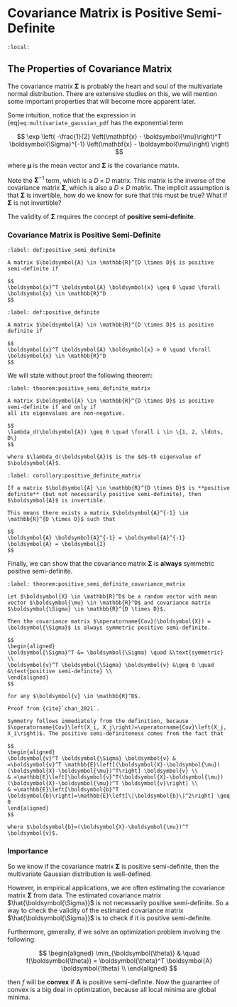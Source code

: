 # Covariance Matrix is Positive Semi-Definite

```{contents}
:local:
```

## The Properties of Covariance Matrix

The covariance matrix $\boldsymbol{\Sigma}$ is probably the heart and soul of
the multivariate normal distribution. There are extensive studies on this, we
will mention some important properties that will become more apparent later.

Some intuition, notice that the expression in {eq}`eq:multivariate_gaussian_pdf`
has the exponential term

$$
\exp \left( -\frac{1}{2} \left(\mathbf{x} - \boldsymbol{\mu}\right)^T \boldsymbol{\Sigma}^{-1} \left(\mathbf{x} - \boldsymbol{\mu}\right) \right)
$$

where $\boldsymbol{\mu}$ is the mean vector and $\boldsymbol{\Sigma}$ is the
covariance matrix.

Note the $\boldsymbol{\Sigma}^{-1}$ term, which is a $D \times D$ matrix. This
matrix is the inverse of the covariance matrix $\boldsymbol{\Sigma}$, which is
also a $D \times D$ matrix. The implicit assumption is that
$\boldsymbol{\Sigma}$ is invertible, how do we know for sure that this must be
true? What if $\boldsymbol{\Sigma}$ is not invertible?

The validity of $\boldsymbol{\Sigma}$ requires the concept of **positive
semi-definite**.

### Covariance Matrix is Positive Semi-Definite

```{prf:definition} Positive Semi-Definite
:label: def:positive_semi_definite

A matrix $\boldsymbol{A} \in \mathbb{R}^{D \times D}$ is positive semi-definite if

$$
\boldsymbol{x}^T \boldsymbol{A} \boldsymbol{x} \geq 0 \quad \forall \boldsymbol{x} \in \mathbb{R}^D
$$
```

```{prf:definition} Positive Definite
:label: def:positive_definite

A matrix $\boldsymbol{A} \in \mathbb{R}^{D \times D}$ is positive definite if

$$
\boldsymbol{x}^T \boldsymbol{A} \boldsymbol{x} > 0 \quad \forall \boldsymbol{x} \in \mathbb{R}^D
$$
```

We will state without proof the following theorem:

```{prf:theorem} Positive Semi-Definite Matrix
:label: theorem:positive_semi_definite_matrix

A matrix $\boldsymbol{A} \in \mathbb{R}^{D \times D}$ is positive semi-definite if and only if
all its eigenvalues are non-negative.

$$
\lambda_d(\boldsymbol{A}) \geq 0 \quad \forall i \in \{1, 2, \ldots, D\}
$$

where $\lambda_d(\boldsymbol{A})$ is the $d$-th eigenvalue of $\boldsymbol{A}$.
```

```{prf:corollary} Positive Definite Matrix
:label: corollary:positive_definite_matrix

If a matrix $\boldsymbol{A} \in \mathbb{R}^{D \times D}$ is **positive definite** (but not necessarily positive semi-definite), then $\boldsymbol{A}$ is invertible.

This means there exists a matrix $\boldsymbol{A}^{-1} \in \mathbb{R}^{D \times D}$ such that

$$
\boldsymbol{A} \boldsymbol{A}^{-1} = \boldsymbol{A}^{-1} \boldsymbol{A} = \boldsymbol{I}
$$
```

Finally, we can show that the covariance matrix $\boldsymbol{\Sigma}$ is
**always** symmetric positive semi-definite.

```{prf:theorem} Covariance Matrix is always Symmetric Positive Semi-Definite
:label: theorem:positive_semi_definite_covariance_matrix

Let $\boldsymbol{X} \in \mathbb{R}^D$ be a random vector with mean vector $\boldsymbol{\mu} \in \mathbb{R}^D$ and covariance matrix $\boldsymbol{\Sigma} \in \mathbb{R}^{D \times D}$.

Then the covariance matrix $\operatorname{Cov}(\boldsymbol{X}) = \boldsymbol{\Sigma}$ is always symmetric positive semi-definite.

$$
\begin{aligned}
\boldsymbol{\Sigma}^T &= \boldsymbol{\Sigma} \quad &\text{symmetric} \\
\boldsymbol{v}^T \boldsymbol{\Sigma} \boldsymbol{v} &\geq 0 \quad &\text{positive semi-definite} \\
\end{aligned}
$$

for any $\boldsymbol{v} \in \mathbb{R}^D$.
```

```{prf:proof}
Proof from {cite}`chan_2021`.

Symmetry follows immediately from the definition, because $\operatorname{Cov}\left(X_i, X_j\right)=\operatorname{Cov}\left(X_j, X_i\right)$. The positive semi-definiteness comes from the fact that

$$
\begin{aligned}
\boldsymbol{v}^T \boldsymbol{\Sigma} \boldsymbol{v} & =\boldsymbol{v}^T \mathbb{E}\left[(\boldsymbol{X}-\boldsymbol{\mu})(\boldsymbol{X}-\boldsymbol{\mu})^T\right] \boldsymbol{v} \\
& =\mathbb{E}\left[\boldsymbol{v}^T(\boldsymbol{X}-\boldsymbol{\mu})(\boldsymbol{X}-\boldsymbol{\mu})^T \boldsymbol{v}\right] \\
& =\mathbb{E}\left[\boldsymbol{b}^T \boldsymbol{b}\right]=\mathbb{E}\left[\|\boldsymbol{b}\|^2\right] \geq 0
\end{aligned}
$$

where $\boldsymbol{b}=(\boldsymbol{X}-\boldsymbol{\mu})^T \boldsymbol{v}$.
```

### Importance

So we know if the covariance matrix $\boldsymbol{\Sigma}$ is positive
semi-definite, then the multivariate Gaussian distribution is well-defined.

However, in empirical applications, we are often estimating the covariance
matrix $\boldsymbol{\Sigma}$ from data. The estimated covariance matrix
$\hat{\boldsymbol{\Sigma}}$ is not necessarily positive semi-definite. So a way
to check the validity of the estimated covariance matrix
$\hat{\boldsymbol{\Sigma}}$ is to check if it is positive semi-definite.

Furthermore, generally, if we solve an optimization problem involving the
following:

$$
\begin{aligned}
\min_{\boldsymbol{\theta}} & \quad f(\boldsymbol{\theta}) = \boldsymbol{\theta}^T \boldsymbol{A} \boldsymbol{\theta} \\
\end{aligned}
$$

then $f$ will be **convex** if $\boldsymbol{A}$ is positive semi-definite. Now
the guarantee of convex is a big deal in optimization, because all local minima
are global minima.
